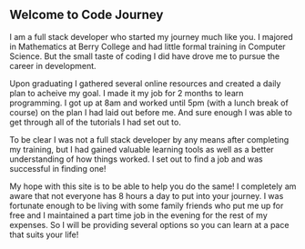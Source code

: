 ## Welcome to Code Journey

I am a full stack developer who started my journey much like you. I majored in Mathematics at Berry College and had little formal training in Computer Science. But the small taste of coding I did have drove me to pursue the career in development.

Upon graduating I gathered several online resources and created a daily plan to acheive my goal. I made it my job for 2 months to learn programming. I got up at 8am and worked until 5pm (with a lunch break of course) on the plan I had laid out before me. And sure enough I was able to get through all of the tutorials I had set out to.

To be clear I was not a full stack developer by any means after completing my training, but I had gained valuable learning tools as well as a better understanding of how things worked. I set out to find a job and was successful in finding one!

My hope with this site is to be able to help you do the same! I completely am aware that not everyone has 8 hours a day to put into your journey. I was fortunate enough to be living with some family friends who put me up for free and I maintained a part time job in the evening for the rest of my expenses. So I will be providing several options so you can learn at a pace that suits your life!
